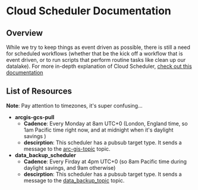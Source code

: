# Cloud Scheduler Documentation

## Overview

While we try to keep things as event driven as possible, there is still a need for scheduled workflows (whether that be the kick off a workflow that is event driven, or to run scripts that perform routine tasks like clean up our datalake). For more in-depth explanation of Cloud Scheduler, [check out this documentation](https://github.com/CarrierOps/1P-Wiki/blob/main/wiki/Description%20Of%20Services/Scheduler.md)

## List of Resources

**Note**: Pay attention to timezones, it's super confusing...

* **arcgis-gcs-pull**
  * **Cadence**: Every Monday at 8am UTC+0 (London, England time, so 1am Pacific time right now, and at midnight when it's daylight savings )
  * **descirption**: This scheduler has a pubsub target type. It sends a message to the [arc-gis-topic](https://github.com/CarrierOps/1P-Wiki/blob/main/documentation/gcp/PubSub/pubsub.md) topic.
* **data_backup_scheduler**
  * **Cadence**: Every Firday at 4pm UTC+0 (so 8am Pacific time during daylight savings, and 9am otherwise)
  * **descirption**: This scheduler has a pubsub target type. It sends a message to the [data_backup_topic](https://github.com/CarrierOps/1P-Wiki/blob/main/documentation/gcp/PubSub/pubsub.md) topic.
